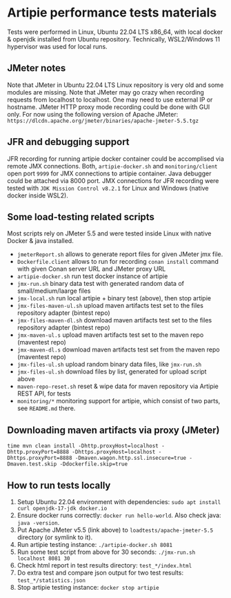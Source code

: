 # Artipie performance tests materials

Tests were performed in Linux, Ubuntu 22.04 LTS x86_64, with local docker & openjdk installed from Ubuntu repository. Technically, WSL2/Windows 11 hypervisor was used for local runs.

## JMeter notes

Note that JMeter in Ubuntu 22.04 LTS Linux repository is very old and some modules are missing.
Note that JMeter may go crazy when recording requests from localhost to localhost. One may need to use external IP or hostname.
JMeter HTTP proxy mode recording could be done with GUI only.
For now using the following version of Apache JMeter:
`https://dlcdn.apache.org/jmeter/binaries/apache-jmeter-5.5.tgz`

## JFR and debugging support

JFR recording for running artipie docker container could be accomplised via remote JMX connections. Both, `artipie-docker.sh` and `monitoring/client` open port `9999` for JMX connections to artipie container. Java debugger could be attached via 8000 port.
JMX connections for JFR recording were tested with `JDK Mission Control v8.2.1` for Linux and Windows (native docker inside WSL2).

## Some load-testing related scripts
Most scripts rely on JMeter 5.5 and were tested inside Linux with native Docker & java installed.

- `jmeterReport.sh` allows to generate report files for given JMeter jmx file.
- `Dockerfile.client` allows to run for recording `conan install` command with given Conan server URL and JMeter proxy URL
- `artipie-docker.sh` run test docker instance of artipie
- `jmx-run.sh` binary data test with generated random data of small/medium/laarge files
- `jmx-local.sh` run local artipie + binary test (above), then stop artipie
- `jmx-files-maven-ul.sh` upload maven artifacts test set to the files repository adapter (bintest repo)
- `jmx-files-maven-dl.sh` download maven artifacts test set to the files repository adapter (bintest repo)
- `jmx-maven-ul.s` upload maven artifacts test set to the maven repo (maventest repo)
- `jmx-maven-dl.s` download maven artifacts test set from the maven repo (maventest repo)
- `jmx-files-ul.sh` upload random binary data files, like `jmx-run.sh`
- `jmx-files-ul.sh` download files by list, generated for upload script above
- `maven-repo-reset.sh` reset & wipe data for maven repository via Artipie REST API, for tests
- `monitoring/*` monitoring support for artipie, which consist of two parts, see `README.md` there.

## Downloading maven artifacts via proxy (JMeter)
```
time mvn clean install -Dhttp.proxyHost=localhost -Dhttp.proxyPort=8888 -Dhttps.proxyHost=localhost -Dhttps.proxyPort=8888 -Dmaven.wagon.http.ssl.insecure=true -Dmaven.test.skip -Ddockerfile.skip=true
```

## How to run tests locally
1. Setup Ubuntu 22.04 environment with dependencies: `sudo apt install curl openjdk-17-jdk docker.io`
2. Ensure docker runs correctly: `docker run hello-world`. Also check java: `java -version`.
3. Put Apache JMeter v5.5 (link above) to  `loadtests/apache-jmeter-5.5` directory (or symlink to it).
4. Run artipie testing instance: `./artipie-docker.sh 8081`
5. Run some test script from above for 30 seconds: `./jmx-run.sh localhost 8081 30`
6. Check html report in test results directory: `test_*/index.html`
7. Do extra test and compare json output for two test results: `test_*/statistics.json`
8. Stop artipie testing instance: `docker stop artipie`
